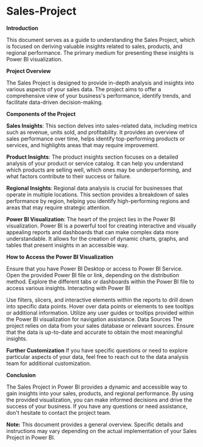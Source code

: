 # Sales-Project

**Introduction**

This document serves as a guide to understanding the Sales Project, which is focused on deriving valuable insights related to sales, products, and regional performance. The primary medium for presenting these insights is Power BI visualization.

**Project Overview**

The Sales Project is designed to provide in-depth analysis and insights into various aspects of your sales data. The project aims to offer a comprehensive view of your business's performance, identify trends, and facilitate data-driven decision-making.

**Components of the Project**

**Sales Insights**: This section delves into sales-related data, including metrics such as revenue, units sold, and profitability. It provides an overview of sales performance over time, helps identify top-performing products or services, and highlights areas that may require improvement.

**Product Insights**: The product insights section focuses on a detailed analysis of your product or service catalog. It can help you understand which products are selling well, which ones may be underperforming, and what factors contribute to their success or failure.

**Regional Insights**: Regional data analysis is crucial for businesses that operate in multiple locations. This section provides a breakdown of sales performance by region, helping you identify high-performing regions and areas that may require strategic attention.

**Power BI Visualization**: The heart of the project lies in the Power BI visualization. Power BI is a powerful tool for creating interactive and visually appealing reports and dashboards that can make complex data more understandable. It allows for the creation of dynamic charts, graphs, and tables that present insights in an accessible way.

**How to Access the Power BI Visualization**

Ensure that you have Power BI Desktop or access to Power BI Service.
Open the provided Power BI file or link, depending on the distribution method.
Explore the different tabs or dashboards within the Power BI file to access various insights.
Interacting with Power BI

Use filters, slicers, and interactive elements within the reports to drill down into specific data points.
Hover over data points or elements to see tooltips or additional information.
Utilize any user guides or tooltips provided within the Power BI visualization for navigation assistance.
Data Sources
The project relies on data from your sales database or relevant sources. Ensure that the data is up-to-date and accurate to obtain the most meaningful insights.

**Further Customization**
If you have specific questions or need to explore particular aspects of your data, feel free to reach out to the data analysis team for additional customization.

**Conclusion**

The Sales Project in Power BI provides a dynamic and accessible way to gain insights into your sales, products, and regional performance. By using the provided visualization, you can make informed decisions and drive the success of your business. If you have any questions or need assistance, don't hesitate to contact the project team.

**Note:** This document provides a general overview. Specific details and instructions may vary depending on the actual implementation of your Sales Project in Power BI.




